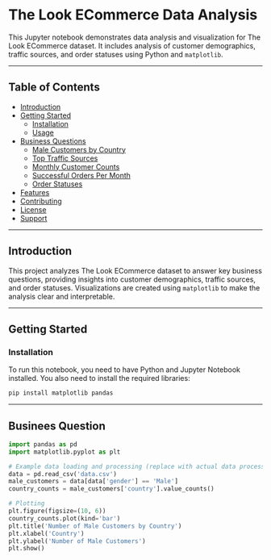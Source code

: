 # The Look ECommerce Data Analysis

This Jupyter notebook demonstrates data analysis and visualization for The Look ECommerce dataset. It includes analysis of customer demographics, traffic sources, and order statuses using Python and `matplotlib`.

---

## Table of Contents

- [Introduction](#introduction)
- [Getting Started](#getting-started)
  - [Installation](#installation)
  - [Usage](#usage)
- [Business Questions](#business-questions)
  - [Male Customers by Country](#1-where-are-the-most-male-customers-located-display-with-a-bar-chart-per-country)
  - [Top Traffic Sources](#2-which-traffic-source-brings-the-most-customers-to-the-look-ecommerce-each-month)
  - [Monthly Customer Counts](#3-what-is-the-total-number-of-customers-in-the-dataset-per-month-display-with-a-line-chart)
  - [Successful Orders Per Month](#4-what-is-the-total-number-of-successful-orders-per-month)
  - [Order Statuses](#5-what-are-the-different-order-statuses-in-the-dataset-display-with-a-bar-chart)
- [Features](#features)
- [Contributing](#contributing)
- [License](#license)
- [Support](#support)

---

## Introduction

This project analyzes The Look ECommerce dataset to answer key business questions, providing insights into customer demographics, traffic sources, and order statuses. Visualizations are created using `matplotlib` to make the analysis clear and interpretable.

---

## Getting Started

### Installation

To run this notebook, you need to have Python and Jupyter Notebook installed. You also need to install the required libraries:

```bash
pip install matplotlib pandas
```
---
## Businees Question

```Python
import pandas as pd
import matplotlib.pyplot as plt

# Example data loading and processing (replace with actual data processing)
data = pd.read_csv('data.csv')
male_customers = data[data['gender'] == 'Male']
country_counts = male_customers['country'].value_counts()

# Plotting
plt.figure(figsize=(10, 6))
country_counts.plot(kind='bar')
plt.title('Number of Male Customers by Country')
plt.xlabel('Country')
plt.ylabel('Number of Male Customers')
plt.show()
```